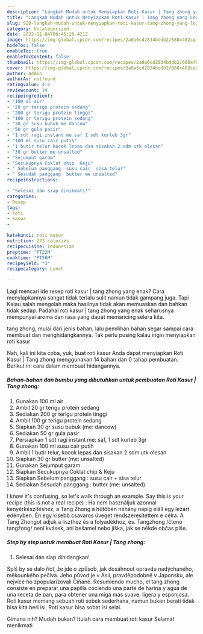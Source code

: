 ```yaml
---
description: "Langkah Mudah untuk Menyiapkan Roti Kasur | Tang zhong yang Lezat Sekali, Buat Buka Puasa Bisa Manjain Lidah"
title: "Langkah Mudah untuk Menyiapkan Roti Kasur | Tang zhong yang Lezat Sekali, Buat Buka Puasa Bisa Manjain Lidah"
slug: 929-langkah-mudah-untuk-menyiapkan-roti-kasur-tang-zhong-yang-lezat-sekali-buat-buka-puasa-bisa-manjain-lidah
category: Uncategorized
date: 2022-11-04T08:45:26.421Z
image: https://img-global.cpcdn.com/recipes/2a0a6cd2834bddb2/680x482cq70/roti-kasur-tang-zhong-foto-resep-utama.jpg
hideToc: false
enableToc: true
enableTocContent: false
thumbnail: https://img-global.cpcdn.com/recipes/2a0a6cd2834bddb2/680x482cq70/roti-kasur-tang-zhong-foto-resep-utama.jpg
cover: https://img-global.cpcdn.com/recipes/2a0a6cd2834bddb2/680x482cq70/roti-kasur-tang-zhong-foto-resep-utama.jpg
author: Admin
authorAv: notfound
ratingvalue: 4.6
reviewcount: 14
recipeingredient:
- "100 ml air"
- "20 gr terigu protein sedang"
- "200 gr terigu protein tinggi"
- "100 gr terigu protein sedang"
- "30 gr susu bubuk me dancow"
- "50 gr gula pasir"
- "1 sdt ragi instant me saf 1 sdt kurleb 3gr"
- "100 ml susu cair putih"
- "1 butir telur kocok lepas dan sisakan 2 sdm utk olesan"
- "30 gr butter me unsalted"
- "Sejumput garam"
- "Secukupnya Coklat chip  Keju"
- " Sebelum panggang  susu cair  sisa telur"
- " Sesudah panggang  butter me unsalted"
recipeinstructions:

- "Selesai dan siap dinikmati!"
categories:
- Resep
tags:
- roti
- kasur
- 

katakunci: roti kasur  
nutrition: 273 calories
recipecuisine: Indonesian
preptime: "PT22M"
cooktime: "PT56M"
recipeyield: "3"
recipecategory: Lunch

---
```



Lagi mencari ide resep roti kasur | tang zhong yang enak? Cara menyiapkannya sangat tidak terlalu sulit namun tidak gampang juga. Tapi Kalau salah mengolah maka hasilnya tidak akan memuaskan dan bahkan tidak sedap. Padahal roti kasur | tang zhong yang enak seharusnya mempunyai aroma dan rasa yang dapat memancing selera kita.

 tang zhong, mulai dari jenis bahan, lalu pemilihan bahan segar sampai cara membuat dan menghidangkannya. Tak perlu pusing kalau ingin menyiapkan roti kasur 

Nah, kali ini kita coba, yuk, buat roti kasur  Anda dapat menyiapkan Roti Kasur | Tang zhong menggunakan 14 bahan dan 0 tahap pembuatan. Berikut ini cara dalam membuat hidangannya.

<!--inarticleads1-->

##### Bahan-bahan dan bumbu yang dibutuhkan untuk pembuatan Roti Kasur | Tang zhong:

1. Gunakan 100 ml air
1. Ambil 20 gr terigu protein sedang
1. Sediakan 200 gr terigu protein tinggi
1. Ambil 100 gr terigu protein sedang
1. Siapkan 30 gr susu bubuk (me: dancow)
1. Sediakan 50 gr gula pasir
1. Persiapkan 1 sdt ragi instant me: saf, 1 sdt kurleb 3gr
1. Gunakan 100 ml susu cair putih
1. Ambil 1 butir telur, kocok lepas dan sisakan 2 sdm utk olesan
1. Siapkan 30 gr butter (me: unsalted)
1. Gunakan Sejumput garam
1. Siapkan Secukupnya Coklat chip &amp; Keju
1. Siapkan  Sebelum panggang : susu cair + sisa telur
1. Sediakan  Sesudah panggang : butter (me: unsalted)


I know it&#39;s confusing, so let&#39;s walk through an example. Say this is your recipe (this is not a real recipe) : Ha nem használjuk azonnal kenyérkészítéshez, a Tang Zhong a hűtőben néhány napig eláll egy lezárt edényben. Én egy kisebb csavaros üveget rendszeresítettem e célra. A Tang Zhongot adjuk a liszthez és a folyadékhoz, és. Tangzhong /čteno tangžong/ není kvásek, ani bešamel nebo jíška, jak se někde občas píše. 

<!--inarticleads2-->

##### Step by step untuk membuat Roti Kasur | Tang zhong:


1. Selesai dan siap dihidangkan!

Spíš by se dalo říct, že jde o způsob, jak dosáhnout opravdu nadýchaného, měkounkého pečiva. Jeho původ je v Asii, pravděpodobně v Japonsku, ale nejvíce ho zpopularizovali Číňané. Resumiendo mucho, el tang zhong consiste en preparar una papilla cociendo una parte de harina y agua de una receta de pan, para obtener una miga más suave, ligera y esponjosa. Roti kasur memang sebuah roti sobek sederhana, namun bukan berati tidak bisa kita beri isi. Roti kasur bisa sobat isi selai. 

Gimana nih? Mudah bukan? Itulah cara membuat roti kasur  Selamat menikmati
